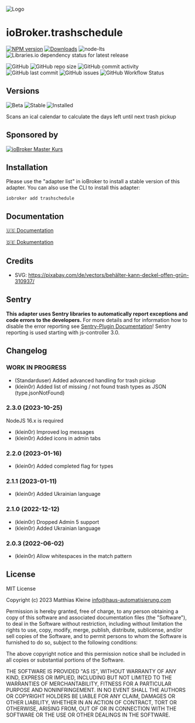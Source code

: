 ![Logo](admin/trashschedule.png)

# ioBroker.trashschedule

[![NPM version](https://img.shields.io/npm/v/iobroker.trashschedule?style=flat-square)](https://www.npmjs.com/package/iobroker.trashschedule)
[![Downloads](https://img.shields.io/npm/dm/iobroker.trashschedule?label=npm%20downloads&style=flat-square)](https://www.npmjs.com/package/iobroker.trashschedule)
![node-lts](https://img.shields.io/node/v-lts/iobroker.trashschedule?style=flat-square)
![Libraries.io dependency status for latest release](https://img.shields.io/librariesio/release/npm/iobroker.trashschedule?label=npm%20dependencies&style=flat-square)

![GitHub](https://img.shields.io/github/license/klein0r/iobroker.trashschedule?style=flat-square)
![GitHub repo size](https://img.shields.io/github/repo-size/klein0r/iobroker.trashschedule?logo=github&style=flat-square)
![GitHub commit activity](https://img.shields.io/github/commit-activity/m/klein0r/iobroker.trashschedule?logo=github&style=flat-square)
![GitHub last commit](https://img.shields.io/github/last-commit/klein0r/iobroker.trashschedule?logo=github&style=flat-square)
![GitHub issues](https://img.shields.io/github/issues/klein0r/iobroker.trashschedule?logo=github&style=flat-square)
![GitHub Workflow Status](https://img.shields.io/github/actions/workflow/status/klein0r/iobroker.trashschedule/test-and-release.yml?branch=master&logo=github&style=flat-square)

## Versions

![Beta](https://img.shields.io/npm/v/iobroker.trashschedule.svg?color=red&label=beta)
![Stable](http://iobroker.live/badges/trashschedule-stable.svg)
![Installed](http://iobroker.live/badges/trashschedule-installed.svg)

Scans an ical calendar to calculate the days left until next trash pickup

## Sponsored by

[![ioBroker Master Kurs](https://haus-automatisierung.com/images/ads/ioBroker-Kurs.png)](https://haus-automatisierung.com/iobroker-kurs/?refid=iobroker-trashschedule)

## Installation

Please use the "adapter list" in ioBroker to install a stable version of this adapter. You can also use the CLI to install this adapter:

```
iobroker add trashschedule
```

## Documentation

[🇺🇸 Documentation](./docs/en/README.md)

[🇩🇪 Dokumentation](./docs/de/README.md)

## Credits

- SVG: https://pixabay.com/de/vectors/behälter-kann-deckel-offen-grün-310937/

## Sentry

**This adapter uses Sentry libraries to automatically report exceptions and code errors to the developers.** For more details and for information how to disable the error reporting see [Sentry-Plugin Documentation](https://github.com/ioBroker/plugin-sentry#plugin-sentry)! Sentry reporting is used starting with js-controller 3.0.

## Changelog

<!--
  Placeholder for the next version (at the beginning of the line):
  ### **WORK IN PROGRESS**
-->
### **WORK IN PROGRESS**

* (Standarduser) Added advanced handling for trash pickup
* (klein0r) Added list of missing / not found trash types as JSON (type.jsonNotFound)

### 2.3.0 (2023-10-25)

NodeJS 16.x is required

* (klein0r) Improved log messages
* (klein0r) Added icons in admin tabs

### 2.2.0 (2023-01-16)

* (klein0r) Added completed flag for types

### 2.1.1 (2023-01-11)

* (klein0r) Added Ukrainian language

### 2.1.0 (2022-12-12)

* (klein0r) Dropped Admin 5 support
* (klein0r) Added Ukrainian language

### 2.0.3 (2022-06-02)

* (klein0r) Allow whitespaces in the match pattern

## License

MIT License

Copyright (c) 2023 Matthias Kleine <info@haus-automatisierung.com>

Permission is hereby granted, free of charge, to any person obtaining a copy
of this software and associated documentation files (the "Software"), to deal
in the Software without restriction, including without limitation the rights
to use, copy, modify, merge, publish, distribute, sublicense, and/or sell
copies of the Software, and to permit persons to whom the Software is
furnished to do so, subject to the following conditions:

The above copyright notice and this permission notice shall be included in all
copies or substantial portions of the Software.

THE SOFTWARE IS PROVIDED "AS IS", WITHOUT WARRANTY OF ANY KIND, EXPRESS OR
IMPLIED, INCLUDING BUT NOT LIMITED TO THE WARRANTIES OF MERCHANTABILITY,
FITNESS FOR A PARTICULAR PURPOSE AND NONINFRINGEMENT. IN NO EVENT SHALL THE
AUTHORS OR COPYRIGHT HOLDERS BE LIABLE FOR ANY CLAIM, DAMAGES OR OTHER
LIABILITY, WHETHER IN AN ACTION OF CONTRACT, TORT OR OTHERWISE, ARISING FROM,
OUT OF OR IN CONNECTION WITH THE SOFTWARE OR THE USE OR OTHER DEALINGS IN THE
SOFTWARE.
